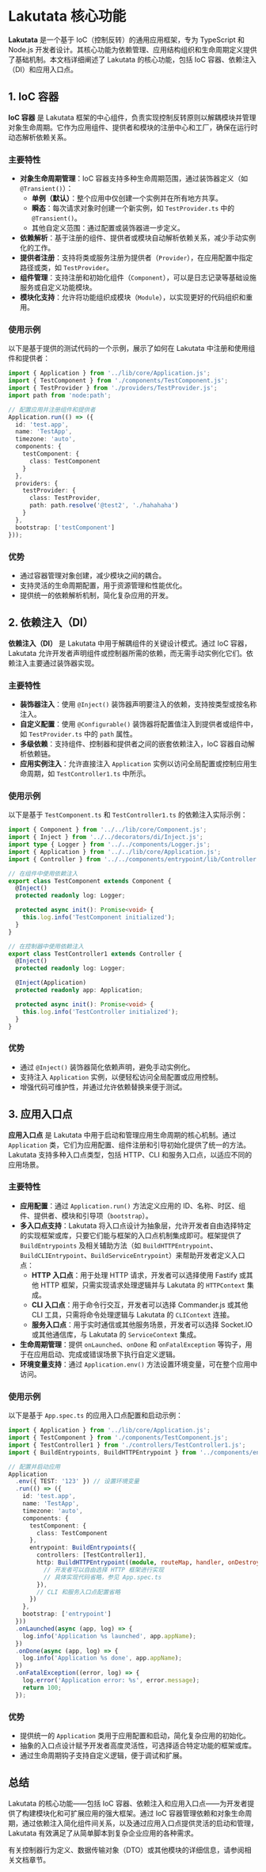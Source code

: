 # Lakutata 核心功能

**Lakutata** 是一个基于 IoC（控制反转）的通用应用框架，专为 TypeScript 和 Node.js 开发者设计。其核心功能为依赖管理、应用结构组织和生命周期定义提供了基础机制。本文档详细阐述了 Lakutata 的核心功能，包括 IoC 容器、依赖注入（DI）和应用入口点。

## 1. IoC 容器

**IoC 容器** 是 Lakutata 框架的中心组件，负责实现控制反转原则以解耦模块并管理对象生命周期。它作为应用组件、提供者和模块的注册中心和工厂，确保在运行时动态解析依赖关系。

### 主要特性
- **对象生命周期管理**：IoC 容器支持多种生命周期范围，通过装饰器定义（如 `@Transient()`）：
  - **单例（默认）**：整个应用中仅创建一个实例并在所有地方共享。
  - **瞬态**：每次请求对象时创建一个新实例，如 `TestProvider.ts` 中的 `@Transient()`。
  - 其他自定义范围：通过配置或装饰器进一步定义。
- **依赖解析**：基于注册的组件、提供者或模块自动解析依赖关系，减少手动实例化的工作。
- **提供者注册**：支持将类或服务注册为提供者（`Provider`），在应用配置中指定路径或类，如 `TestProvider`。
- **组件管理**：支持注册和初始化组件（`Component`），可以是日志记录等基础设施服务或自定义功能模块。
- **模块化支持**：允许将功能组织成模块（`Module`），以实现更好的代码组织和重用。

### 使用示例
以下是基于提供的测试代码的一个示例，展示了如何在 Lakutata 中注册和使用组件和提供者：

```typescript
import { Application } from '../lib/core/Application.js';
import { TestComponent } from './components/TestComponent.js';
import { TestProvider } from './providers/TestProvider.js';
import path from 'node:path';

// 配置应用并注册组件和提供者
Application.run(() => ({
  id: 'test.app',
  name: 'TestApp',
  timezone: 'auto',
  components: {
    testComponent: {
      class: TestComponent
    }
  },
  providers: {
    testProvider: {
      class: TestProvider,
      path: path.resolve('@test2', './hahahaha')
    }
  },
  bootstrap: ['testComponent']
}));
```

### 优势
- 通过容器管理对象创建，减少模块之间的耦合。
- 支持灵活的生命周期配置，用于资源管理和性能优化。
- 提供统一的依赖解析机制，简化复杂应用的开发。

## 2. 依赖注入（DI）

**依赖注入（DI）** 是 Lakutata 中用于解耦组件的关键设计模式。通过 IoC 容器，Lakutata 允许开发者声明组件或控制器所需的依赖，而无需手动实例化它们。依赖注入主要通过装饰器实现。

### 主要特性
- **装饰器注入**：使用 `@Inject()` 装饰器声明要注入的依赖，支持按类型或按名称注入。
- **自定义配置**：使用 `@Configurable()` 装饰器将配置值注入到提供者或组件中，如 `TestProvider.ts` 中的 `path` 属性。
- **多级依赖**：支持组件、控制器和提供者之间的嵌套依赖注入，IoC 容器自动解析依赖链。
- **应用实例注入**：允许直接注入 `Application` 实例以访问全局配置或控制应用生命周期，如 `TestController1.ts` 中所示。

### 使用示例
以下是基于 `TestComponent.ts` 和 `TestController1.ts` 的依赖注入实际示例：

```typescript
import { Component } from '../../lib/core/Component.js';
import { Inject } from '../../decorators/di/Inject.js';
import type { Logger } from '../../components/Logger.js';
import { Application } from '../../lib/core/Application.js';
import { Controller } from '../../components/entrypoint/lib/Controller.js';

// 在组件中使用依赖注入
export class TestComponent extends Component {
  @Inject()
  protected readonly log: Logger;

  protected async init(): Promise<void> {
    this.log.info('TestComponent initialized');
  }
}

// 在控制器中使用依赖注入
export class TestController1 extends Controller {
  @Inject()
  protected readonly log: Logger;

  @Inject(Application)
  protected readonly app: Application;

  protected async init(): Promise<void> {
    this.log.info('TestController initialized');
  }
}
```

### 优势
- 通过 `@Inject()` 装饰器简化依赖声明，避免手动实例化。
- 支持注入 `Application` 实例，以便轻松访问全局配置或应用控制。
- 增强代码可维护性，并通过允许依赖替换来便于测试。

## 3. 应用入口点

**应用入口点** 是 Lakutata 中用于启动和管理应用生命周期的核心机制。通过 `Application` 类，它们为应用配置、组件注册和引导初始化提供了统一的方法。Lakutata 支持多种入口点类型，包括 HTTP、CLI 和服务入口点，以适应不同的应用场景。

### 主要特性
- **应用配置**：通过 `Application.run()` 方法定义应用的 ID、名称、时区、组件、提供者、模块和引导项（`bootstrap`）。
- **多入口点支持**：Lakutata 将入口点设计为抽象层，允许开发者自由选择特定的实现框架或库，只要它们能与框架的入口点机制集成即可。框架提供了 `BuildEntrypoints` 及相关辅助方法（如 `BuildHTTPEntrypoint`、`BuildCLIEntrypoint`、`BuildServiceEntrypoint`）来帮助开发者定义入口点：
  - **HTTP 入口点**：用于处理 HTTP 请求，开发者可以选择使用 Fastify 或其他 HTTP 框架，只需实现请求处理逻辑并与 Lakutata 的 `HTTPContext` 集成。
  - **CLI 入口点**：用于命令行交互，开发者可以选择 Commander.js 或其他 CLI 工具，只需将命令处理逻辑与 Lakutata 的 `CLIContext` 连接。
  - **服务入口点**：用于实时通信或其他服务场景，开发者可以选择 Socket.IO 或其他通信库，与 Lakutata 的 `ServiceContext` 集成。
- **生命周期管理**：提供 `onLaunched`、`onDone` 和 `onFatalException` 等钩子，用于在应用启动、完成或错误场景下执行自定义逻辑。
- **环境变量支持**：通过 `Application.env()` 方法设置环境变量，可在整个应用中访问。

### 使用示例
以下是基于 `App.spec.ts` 的应用入口点配置和启动示例：

```typescript
import { Application } from '../lib/core/Application.js';
import { TestComponent } from './components/TestComponent.js';
import { TestController1 } from './controllers/TestController1.js';
import { BuildEntrypoints, BuildHTTPEntrypoint } from '../components/entrypoint/Entrypoint.js';

// 配置并启动应用
Application
  .env({ TEST: '123' }) // 设置环境变量
  .run(() => ({
    id: 'test.app',
    name: 'TestApp',
    timezone: 'auto',
    components: {
      testComponent: {
        class: TestComponent
      },
      entrypoint: BuildEntrypoints({
        controllers: [TestController1],
        http: BuildHTTPEntrypoint((module, routeMap, handler, onDestroy) => {
          // 开发者可以自由选择 HTTP 框架进行实现
          // 具体实现代码省略，参见 App.spec.ts
        }),
        // CLI 和服务入口点配置省略
      })
    },
    bootstrap: ['entrypoint']
  }))
  .onLaunched(async (app, log) => {
    log.info('Application %s launched', app.appName);
  })
  .onDone(async (app, log) => {
    log.info('Application %s done', app.appName);
  })
  .onFatalException((error, log) => {
    log.error('Application error: %s', error.message);
    return 100;
  });
```

### 优势
- 提供统一的 `Application` 类用于应用配置和启动，简化复杂应用的初始化。
- 抽象的入口点设计赋予开发者高度灵活性，可选择适合特定功能的框架或库。
- 通过生命周期钩子支持自定义逻辑，便于调试和扩展。

## 总结

Lakutata 的核心功能——包括 IoC 容器、依赖注入和应用入口点——为开发者提供了构建模块化和可扩展应用的强大框架。通过 IoC 容器管理依赖和对象生命周期，通过依赖注入简化组件间关系，以及通过应用入口点提供灵活的启动和管理，Lakutata 有效满足了从简单脚本到复杂企业应用的各种需求。

有关控制器行为定义、数据传输对象（DTO）或其他模块的详细信息，请参阅相关文档章节。